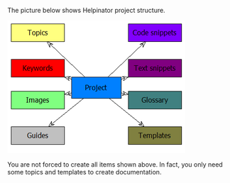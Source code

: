 The picture below shows Helpinator project structure.




![](images/projectstruct.png "")




You are not forced to create all items shown above. In fact, you only need some topics and templates to create documentation.
